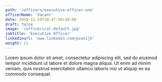 ```yaml
---
path: '/officers/executive-officer-one'
officerName: 'Vacant'
date: 2018-11-19T10:47:58+10:00
draft: false
image: '/officers/al-default.jpg'
jobtitle: 'Executive Officer'
linkedinurl: 'www.linkedin.com/pvanijk'
weight: 11
---
```


Lorem ipsum dolor sit amet, consectetur adipiscing elit, sed do eiusmod tempor incididunt ut labore et dolore magna aliqua. Ut enim ad minim veniam, quis nostrud exercitation ullamco laboris nisi ut aliquip ex ea commodo consequat.